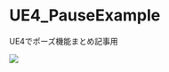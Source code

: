 # UE4_PauseExample
UE4でポーズ機能まとめ記事用

[![](http://img.youtube.com/vi/j-avnU6G55E/0.jpg)](https://www.youtube.com/watch?v=j-avnU6G55E)
